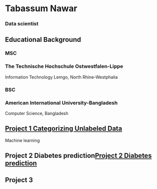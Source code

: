 # Tabassum Nawar
### Data scientist
## Educational Background
### MSC
### **The Technische Hochschule Ostwestfalen-Lippe**
Information Technology
Lemgo, North Rhine-Westphalia
### BSC
### **American International University-Bangladesh**
Computer Science,
Bangladesh
## [Project 1 Categorizing Unlabeled Data](https://github.com/Tabassum0794/Machine-Learning/tree/main/CategorizingData)
  Machine learning
## Project 2 Diabetes prediction[Project 2 Diabetes prediction](https://github.com/Tabassum0794/Machine-Learning/tree/main/Diabetes%20Prediction)

## Project 3
